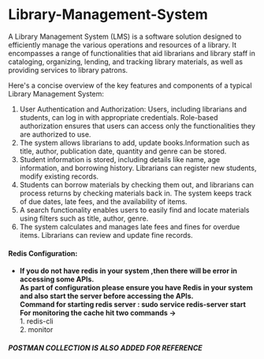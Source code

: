 # Library-Management-System
A Library Management System (LMS) is a software solution designed to efficiently manage the various operations and resources of a library. It encompasses a range of functionalities that aid 
librarians and library staff in cataloging, organizing, lending, and tracking library materials, as well as providing services to library patrons. 

Here's a concise overview of the key features and components of a typical Library Management System:
1. User Authentication and Authorization: Users, including librarians and students, can log in with appropriate credentials.
   Role-based authorization ensures that users can access only the functionalities they are authorized to use.
2. The system allows librarians to add, update books.Information such as title, author, publication date, quantity and genre can be stored.
3. Student information is stored, including details like name, age information, and borrowing history. Librarians can register new students, modify existing records.
4. Students can borrow materials by checking them out, and librarians can process returns by checking materials back in.
   The system keeps track of due dates, late fees, and the availability of items.
5. A search functionality enables users to easily find and locate materials using filters such as title, author, genre.
6. The system calculates and manages late fees and fines for overdue items. Librarians can review and update fine records.


#### Redis Configuration: 
* **If you do not have redis in your system ,then there will be error in accessing some APIs.**   
**As part of configuration please ensure you have Redis in your system and also start the server before accessing the APIs.**    
**Command for starting redis server : sudo service redis-server start**   
**For monitoring the cache hit two commands ->**   
      1. redis-cli   
      2. monitor   

##### POSTMAN COLLECTION IS ALSO ADDED FOR REFERENCE

